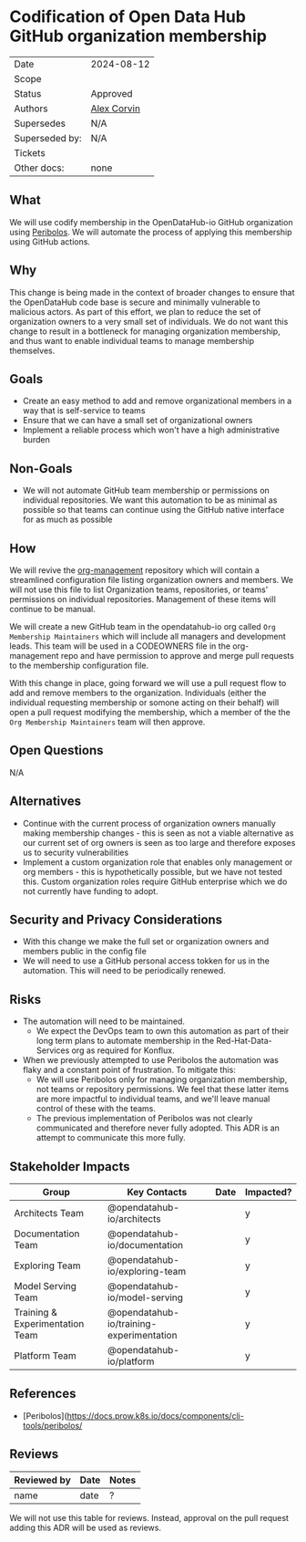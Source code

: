 # Codification of Open Data Hub GitHub organization membership

<!-- copy and paste this template to start authoring your own ADR -->
<!-- for the Status of new ADRs, please use Approved, since it will be approved by the time it is merged -->
<!-- remove this comment block too -->

|                |            |
| -------------- | ---------- |
| Date           | 2024-08-12 |
| Scope          | |
| Status         | Approved |
| Authors        | [Alex Corvin](@accorvin) |
| Supersedes     | N/A |
| Superseded by: | N/A |
| Tickets        | |
| Other docs:    | none |

## What

We will use codify membership in the OpenDataHub-io GitHub organization using
[Peribolos](https://docs.prow.k8s.io/docs/components/cli-tools/peribolos/). We will
automate the process of applying this membership using GitHub actions.

## Why

This change is being made in the context of broader changes to ensure that the OpenDataHub code
base is secure and minimally vulnerable to malicious actors. As part of this effort, we plan to
reduce the set of organization owners to a very small set of individuals. We do not want this
change to result in a bottleneck for managing organization membership, and thus want to enable
individual teams to manage membership themselves.

## Goals

* Create an easy method to add and remove organizational members in a way that is self-service to teams
* Ensure that we can have a small set of organizational owners
* Implement a reliable process which won't have a high administrative burden

## Non-Goals

* We will not automate GitHub team membership or permissions on individual repositories.
  We want this automation to be as minimal as possible so that teams can continue using the
  GitHub native interface for as much as possible

## How

We will revive the [org-management](https://github.com/opendatahub-io/org-management) repository
which will contain a streamlined configuration file listing organization owners and members. We will
not use this file to list Organization teams, repositories, or teams' permissions on individual repositories.
Management of these items will continue to be manual.

We will create a new GitHub team in the opendatahub-io org called `Org Membership Maintainers` which
will include all managers and development leads. This team will be used in a CODEOWNERS file in the
org-management repo and have permission to approve and merge pull requests to the membership configuration file.

With this change in place, going forward we will use a pull request flow to add and remove
members to the organization. Individuals (either the individual requesting membership or somone acting
on their behalf) will open a pull request modifying the membership, which a member of the the
`Org Membership Maintainers` team will then approve.

## Open Questions

N/A

## Alternatives

* Continue with the current process of organization owners manually making membership changes - this
  is seen as not a viable alternative as our current set of org owners is seen as too large and therefore
  exposes us to security vulnerabilities
* Implement a custom organization role that enables only management or org members - this is hypothetically
  possible, but we have not tested this. Custom organization roles require GitHub enterprise which we
  do not currently have funding to adopt.

## Security and Privacy Considerations

* With this change we make the full set or organization owners and members public in the config file
* We will need to use a GitHub personal access tokken for us in the automation. This will need
  to be periodically renewed.

## Risks

* The automation will need to be maintained.
  * We expect the DevOps team to own this automation as part of their long term plans to automate
    membership in the Red-Hat-Data-Services org as required for Konflux.
* When we previously attempted to use Peribolos the automation was flaky and a constant point
  of frustration. To mitigate this:
    * We will use Peribolos only for managing organization membership, not teams or repository permissions.
      We feel that these latter items are more impactful to individual teams, and we'll leave manual control
      of these with the teams.
    * The previous implementation of Peribolos was not clearly communicated and therefore
      never fully adopted. This ADR is an attempt to communicate this more fully.

## Stakeholder Impacts

| Group                            | Key Contacts                            | Date        | Impacted? |
| -------------------------------- | ---------------------------------------- | ---------- | --------- |
| Architects Team                  | @opendatahub-io/architects               |            | y |
| Documentation Team               | @opendatahub-io/documentation            |            | y |
| Exploring Team                   | @opendatahub-io/exploring-team           |            | y |
| Model Serving Team               | @opendatahub-io/model-serving            |            | y |
| Training & Experimentation Team  | @opendatahub-io/training-experimentation |            | y |
| Platform Team                    | @opendatahub-io/platform                 |            | y |

## References

* [Peribolos](https://docs.prow.k8s.io/docs/components/cli-tools/peribolos/

## Reviews

| Reviewed by                   | Date       | Notes |
| ----------------------------- | ---------  | ------|
| name                          | date       | ? |

We will not use this table for reviews. Instead, approval on the pull request
adding this ADR will be used as reviews.